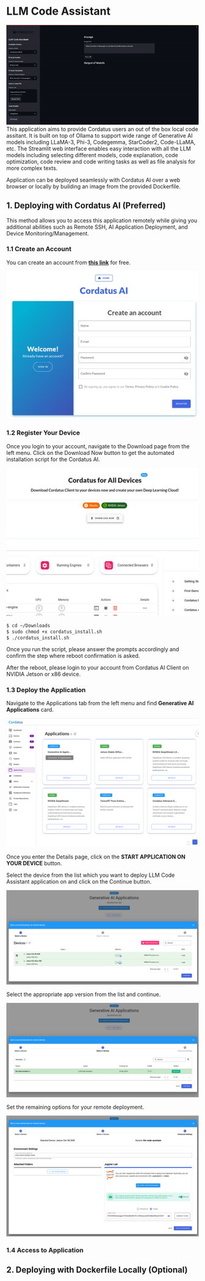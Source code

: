 # LLM Code Assistant
![Welcoming GIF](/assets/intro.gif)
This application aims to provide Cordatus users an out of the box local code assitant. It is built on top of Ollama to support wide range of Generative AI models including LLaMA-3, Phi-3, Codegemma, StarCoder2, Code-LLaMA, etc. The Streamlit web interface enables easy interaction with all the LLM models including selecting different models, code explanation, code optimization, code review and code writing tasks as well as file analysis for more complex texts. 

Application can be deployed seamlessly with Cordatus AI over a web browser or locally by building an image from the provided Dockerfile.

## 1. Deploying with Cordatus AI (Preferred)
This method allows you to access this application remotely while giving you additional abilities such as Remote SSH, AI Application Deployment, and Device Monitoring/Management.

### 1.1 Create an Account
You can create an account from **[this link](https://app.cordatus.ai/#/register)** for free.

![Register Page](/assets/register.png)

### 1.2 Register Your Device
Once you login to your account, navigate to the Download page from the left menu. Click on the Download Now button to get the automated installation script for the Cordatus AI.

![Download Page](/assets/download.png)

```
$ cd ~/Downloads
$ sudo chmod +x cordatus_install.sh
$ ./cordatus_install.sh
```
Once you run the script, please answer the prompts accordingly and confirm the step where reboot confirmation is asked.

After the reboot, please login to your account from Cordatus AI Client on NVIDIA Jetson or x86 device.

### 1.3 Deploy the Application
Navigate to the Applications tab from the left menu and find **Generative AI Applications** card.

![Applications Page](/assets/apps.png)

Once you enter the Details page, click on the **START APPLICATION ON YOUR DEVICE** button.

Select the device from the list which you want to deploy LLM Code Assistant application on and click on the Continue button.

![Select Device](/assets/select_device.png)

Select the appropriate app version from the list and continue.

![Select Version](/assets/select_version.png)

Set the remaining options for your remote deployment.

![Set Options](/assets/set_options.png)

### 1.4 Access to Application

## 2. Deploying with Dockerfile Locally (Optional)